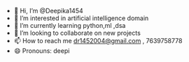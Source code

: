 - 👋 Hi, I’m @Deepika1454
- 👀 I’m interested in artificial intelligence domain
- 🌱 I’m currently learning python,ml ,dsa
- 💞️ I’m looking to collaborate on new projects
- 📫 How to reach me dr1452004@gmail.com , 7639758778
- 😄 Pronouns: deepi

<!---
Deepika1454/Deepika1454 is a ✨ special ✨ repository because its `README.md` (this file) appears on your GitHub profile.
You can click the Preview link to take a look at your changes.
--->
